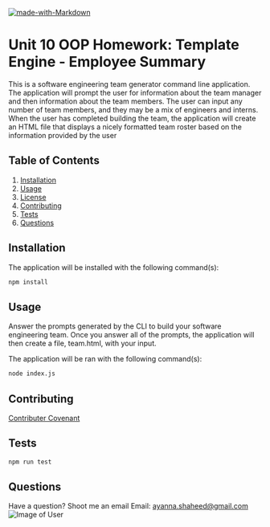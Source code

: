 [![made-with-Markdown](https://img.shields.io/badge/Made%20with-Markdown-1f425f.svg)](http://commonmark.org)

# Unit 10 OOP Homework: Template Engine - Employee Summary
  
 This is a software engineering team generator command line application. The application will prompt the user for information about the team manager and then information about the team members. The user can input any number of team members, and they may be a mix of engineers and interns. When the user has completed building the team, the application will create an HTML file that displays a nicely formatted team roster based on the information provided by the user
  
## Table of Contents
  
 1. [Installation](#installation)
 2. [Usage](#usage)
 3. [License](#license)
 4. [Contributing](#contributing)
 5. [Tests](#tests)
 6. [Questions](#questions)
  
 ## Installation
  
 The application will be installed with the following command(s):
 ```sh
 npm install
 ```
 ## Usage
  
 Answer the prompts generated by the CLI to build your software engineering team. Once you answer all of the prompts, the application will then create a file, team.html, with your input.
  
  The application will be ran with the following command(s):
  ```sh
  node index.js
  ```
  ## Contributing
  
  [Contributer Covenant](https://www.contributer-covenant.org/)
  
  ## Tests
  ```sh
  npm run test
  ```

## Questions
Have a question? Shoot me an email
Email: [ayanna.shaheed@gmail.com](mailto:ayanna.shaheed@gmail.com)
![Image of User](https://avatars3.githubusercontent.com/u/22031033?v=4)